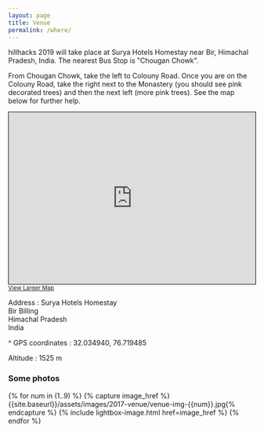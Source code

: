```yaml
---
layout: page
title: Venue
permalink: /where/
---
```


hillhacks 2019 will take place at Surya Hotels Homestay near Bir, Himachal Pradesh, India. The nearest Bus Stop is "Chougan Chowk".

From Chougan Chowk, take the left to Colouny Road. Once you are on the Colouny Road, take the right next to the Monastery (you should see pink decorated trees) and then the next left (more pink trees). See the map below for further help.

<iframe width="100%" height="350" frameborder="0" scrolling="no" marginheight="0" marginwidth="0" src="https://www.openstreetmap.org/export/embed.html?bbox=76.71391367912292%2C32.03224553986902%2C76.7249643802643%2C32.037493416741846&amp;layer=mapnik&amp;marker=32.03486496834686%2C76.7194390296936" style="border: 1px solid black"></iframe><br/><small><a href="https://www.openstreetmap.org/?mlat=32.03486&amp;mlon=76.71944#map=17/32.03487/76.71944">View Larger Map</a></small>

Address
: Surya Hotels Homestay  
  Bir Billing  
  Himachal Pradesh  
  India

^
GPS coordinates
: 32.034940, 76.719485

Altitude
: 1525 m

### Some photos

<div class="row homepage-gallery">
  <div class="col-md-12 no-padding mt20">
    <div class="row">
      {% for num in (1..9) %}
      {% capture image_href %}{{site.baseurl}}/assets/images/2017-venue/venue-img-{{num}}.jpg{% endcapture %}
      {% include lightbox-image.html href=image_href %}
      {% endfor %}
    </div>
  </div>
</div>
